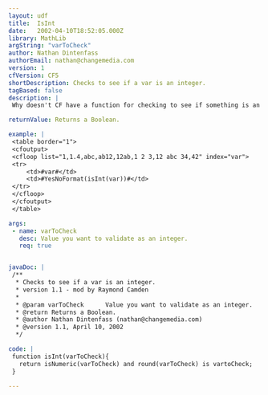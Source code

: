 ```yaml
---
layout: udf
title:  IsInt
date:   2002-04-10T18:52:05.000Z
library: MathLib
argString: "varToCheck"
author: Nathan Dintenfass
authorEmail: nathan@changemedia.com
version: 1
cfVersion: CF5
shortDescription: Checks to see if a var is an integer.
tagBased: false
description: |
 Why doesn't CF have a function for checking to see if something is an integer?  isNumeric() is all well and good, but sometimes you need an int and you want to check.  Well, here's one way to do it.

returnValue: Returns a Boolean.

example: |
 <table border="1">
 <cfoutput>
 <cfloop list="1,1.4,abc,ab12,12ab,1 2 3,12 abc 34,42" index="var">
 <tr>
     <td>#var#</td>
     <td>#YesNoFormat(isInt(var))#</td>
 </tr>
 </cfloop>
 </cfoutput>
 </table>

args:
 - name: varToCheck
   desc: Value you want to validate as an integer.
   req: true


javaDoc: |
 /**
  * Checks to see if a var is an integer.
  * version 1.1 - mod by Raymond Camden
  * 
  * @param varToCheck      Value you want to validate as an integer. 
  * @return Returns a Boolean. 
  * @author Nathan Dintenfass (nathan@changemedia.com) 
  * @version 1.1, April 10, 2002 
  */

code: |
 function isInt(varToCheck){
   return isNumeric(varToCheck) and round(varToCheck) is vartoCheck;
 }

---
```


